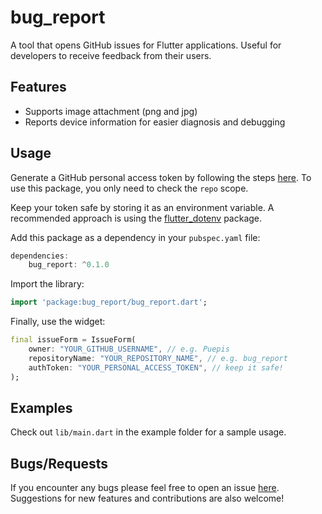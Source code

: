 # bug_report

A tool that opens GitHub issues for Flutter applications. Useful for developers to receive feedback from their users.

## Features
* Supports image attachment (png and jpg)
* Reports device information for easier diagnosis and debugging 

## Usage
Generate a GitHub personal access token by following the steps [here](https://docs.github.com/en/github/authenticating-to-github/creating-a-personal-access-token). To use this package, you only need to check the `repo` scope.

Keep your token safe by storing it as an environment variable. A recommended approach is using the [flutter_dotenv](https://pub.dev/packages/flutter_dotenv) package.

Add this package as a dependency in your `pubspec.yaml` file:
```Dart
dependencies:
    bug_report: ^0.1.0
```

Import the library: 
```Dart
import 'package:bug_report/bug_report.dart';
```

Finally, use the widget:
```Dart
final issueForm = IssueForm(
    owner: "YOUR_GITHUB_USERNAME", // e.g. Puepis
    repositoryName: "YOUR_REPOSITORY_NAME", // e.g. bug_report
    authToken: "YOUR_PERSONAL_ACCESS_TOKEN", // keep it safe! 
);
```

## Examples

Check out `lib/main.dart` in the example folder for a sample usage.

## Bugs/Requests

If you encounter any bugs please feel free to open an issue [here]( https://github.com/Puepis/bug_report/issues). Suggestions for new features and contributions are also welcome!
